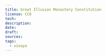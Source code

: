 ```yaml
---
title: Great Illusion Monastery Constitution
license: CC0
tech: 
description: 
date: 
draft: 
sources: 
tags:
  - vinaya
---
```

